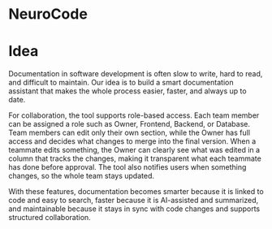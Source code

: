# NeuroCode

# Idea
Documentation in software development is often slow to write, hard to read, and difficult to maintain. Our idea is to build a smart documentation assistant that makes the whole process easier, faster, and always up to date.


For collaboration, the tool supports role-based access. Each team member can be assigned a role such as Owner, Frontend, Backend, or Database. Team members can edit only their own section, while the Owner has full access and decides what changes to merge into the final version. When a teammate edits something, the Owner can clearly see what was edited in a column that tracks the changes, making it transparent what each teammate has done before approval. The tool also notifies users when something changes, so the whole team stays updated.

With these features, documentation becomes smarter because it is linked to code and easy to search, faster because it is AI-assisted and summarized, and maintainable because it stays in sync with code changes and supports structured collaboration.
